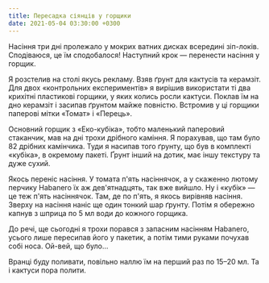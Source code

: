 ```yaml
---
title: Пересадка сіянців у горщики
date: 2021-05-04 03:30:00 +0300
---
```


Насіння три дні пролежало у мокрих ватних дисках всередині зіп-локів. Сподіваюся, це їм сподобалося! Наступний крок — перенести насіння у горщик.

Я розстелив на столі якусь рекламу. Взяв ґрунт для кактусів та керамзіт. Для двох «контрольних експериментів» я вирішив використати ті два крихітні пластикові горщики, у яких колись росли кактуси. Поклав їм на дно керамзіт і засипав ґрунтом майже повністю. Встромив у ці горщики паперові мітки «Томат» і «Перець».

Основний горщик з «Еко-кубіка», тобто маленький паперовий стаканчик, мав на дні трохи дрібного каміння. Я порахував, що там було 82 дрібних камінчика. Туди я насипав того ґрунту, що був в комплекті «кубіка», в окремому пакеті. Ґрунт інший на дотик, має іншу текстуру та дуже сухий.

Якось переніс насіння. У томата п'ять насіннячок, а у скаженно лютому перчику Habanero їх аж дев'ятнадцять, так вже вийшло. Ну і «кубік» — це теж п'ять насіннячок. Там, де по п'ять, я якось вирівняв насіння. Зверху на насіння наніс ще один тонкий шар ґрунту. Потім я обережно капнув з шприца по 5 мл води до кожного горщика.

До речі, ще сьогодні я трохи порався з запасним насінням Habanero, усього лише пересипав його у пакетик, а потім тими руками почухав собі носа. Ой-вей, що було…

Вранці буду поливати, повільно наллю їм на перший раз по 15–20 мл. Та і кактуси пора полити.
